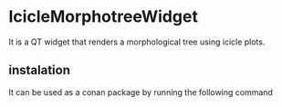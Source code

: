 # IcicleMorphotreeWidget

It is a QT widget that renders a morphological tree using icicle plots.

## instalation 

It can be used as a conan package by running the following command
